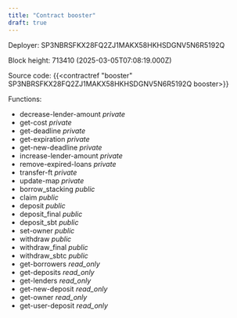 ```yaml
---
title: "Contract booster"
draft: true
---
```

Deployer: SP3NBRSFKX28FQ2ZJ1MAKX58HKHSDGNV5N6R5192Q


 



Block height: 713410 (2025-03-05T07:08:19.000Z)

Source code: {{<contractref "booster" SP3NBRSFKX28FQ2ZJ1MAKX58HKHSDGNV5N6R5192Q booster>}}

Functions:

* decrease-lender-amount _private_
* get-cost _private_
* get-deadline _private_
* get-expiration _private_
* get-new-deadline _private_
* increase-lender-amount _private_
* remove-expired-loans _private_
* transfer-ft _private_
* update-map _private_
* borrow_stacking _public_
* claim _public_
* deposit _public_
* deposit_final _public_
* deposit_sbt _public_
* set-owner _public_
* withdraw _public_
* withdraw_final _public_
* withdraw_sbtc _public_
* get-borrowers _read_only_
* get-deposits _read_only_
* get-lenders _read_only_
* get-new-deposit _read_only_
* get-owner _read_only_
* get-user-deposit _read_only_
